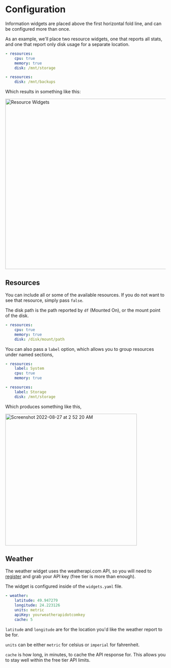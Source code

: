 # Configuration

Information widgets are placed above the first horizontal fold line, and can be configured more than once.

As an example, we'll place two resource widgets, one that reports all stats, and one that report only disk usage for a separate location.

```yaml
- resources:
    cpu: true
    memory: true
    disk: /mnt/storage

- resources:
    disk: /mnt/backups
```

Which results in something like this:

<img width="534" alt="Resource Widgets" src="https://user-images.githubusercontent.com/82196/186882330-73d1024c-a0b8-4d8c-81dc-f1c2b3920188.png">


## Resources

You can include all or some of the available resources.  If you do not want to see that resource, simply pass `false`.

The disk path is the path reported by `df` (Mounted On), or the mount point of the disk.

```yaml
- resources:
    cpu: true
    memory: true
    disk: /disk/mount/path
```

You can also pass a `label` option, which allows you to group resources under named sections,

```yaml
- resources:
    label: System
    cpu: true
    memory: true

- resources:
    label: Storage
    disk: /mnt/storage
```

Which produces something like this,

<img width="413" alt="Screenshot 2022-08-27 at 2 52 20 AM" src="https://user-images.githubusercontent.com/82196/187005111-57a29f5c-96d5-4dab-bedc-eaecf3de5c57.png">


## Weather

The weather widget uses the weatherapi.com API, so you will need to [register](https://www.weatherapi.com/signup.aspx) and grab your API key (free tier is more than enough).

The widget is configured inside of the `widgets.yaml` file.

```yaml
- weather:
    latitude: 49.947279
    longitude: 24.223126
    units: metric
    apiKey: yourweatherapidotcomkey
    cache: 5
```

`latitude` and `longitude` are for the location you'd like the weather report to be for.

`units` can be either `metric` for celsius or `imperial` for fahrenheit.

`cache` is how long, in minutes, to cache the API response for.  This allows you to stay well within the free tier API limits.